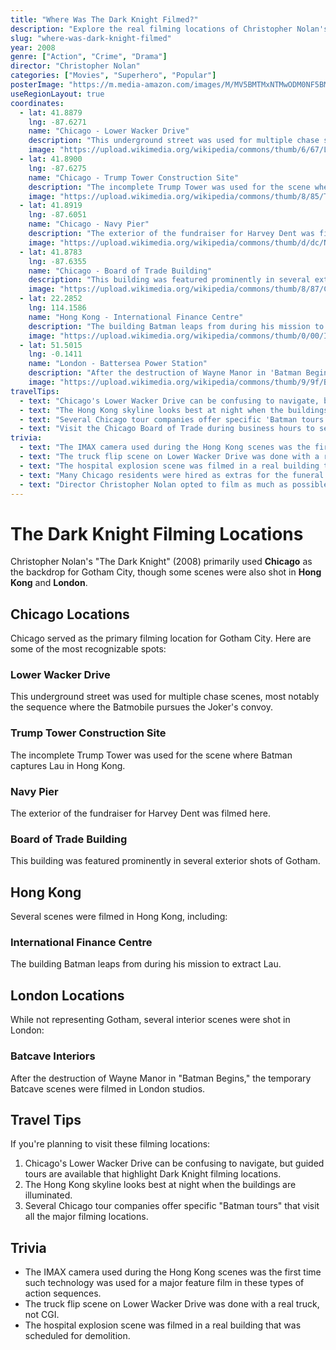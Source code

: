 ```yaml
---
title: "Where Was The Dark Knight Filmed?"
description: "Explore the real filming locations of Christopher Nolan's The Dark Knight across Chicago, London, and Hong Kong."
slug: "where-was-dark-knight-filmed"
year: 2008
genre: ["Action", "Crime", "Drama"]
director: "Christopher Nolan"
categories: ["Movies", "Superhero", "Popular"]
posterImage: "https://m.media-amazon.com/images/M/MV5BMTMxNTMwODM0NF5BMl5BanBnXkFtZTcwODAyMTk2Mw@@._V1_.jpg"
useRegionLayout: true
coordinates: 
  - lat: 41.8879
    lng: -87.6271
    name: "Chicago - Lower Wacker Drive"
    description: "This underground street was used for multiple chase scenes, most notably the sequence where the Batmobile pursues the Joker's convoy."
    image: "https://upload.wikimedia.org/wikipedia/commons/thumb/6/67/Lower_Wacker_Drive_Chicago.JPG/800px-Lower_Wacker_Drive_Chicago.JPG"
  - lat: 41.8900
    lng: -87.6275
    name: "Chicago - Trump Tower Construction Site"
    description: "The incomplete Trump Tower was used for the scene where Batman captures Lau in Hong Kong and returns him to Gotham City."
    image: "https://upload.wikimedia.org/wikipedia/commons/thumb/8/85/Trump_International_Hotel_%26_Tower%2C_Chicago%2C_Illinois_%289181326291%29.jpg/800px-Trump_International_Hotel_%26_Tower%2C_Chicago%2C_Illinois_%289181326291%29.jpg"
  - lat: 41.8919
    lng: -87.6051
    name: "Chicago - Navy Pier"
    description: "The exterior of the fundraiser for Harvey Dent was filmed at Chicago's popular Navy Pier."
    image: "https://upload.wikimedia.org/wikipedia/commons/thumb/d/dc/Navy_Pier_aerial.jpg/800px-Navy_Pier_aerial.jpg"
  - lat: 41.8783
    lng: -87.6355
    name: "Chicago - Board of Trade Building"
    description: "This building was featured prominently in several exterior shots of Gotham, including scenes of Batman looking over the city."
    image: "https://upload.wikimedia.org/wikipedia/commons/thumb/8/87/Chicago_Board_of_Trade_Building.jpg/800px-Chicago_Board_of_Trade_Building.jpg"
  - lat: 22.2852
    lng: 114.1586
    name: "Hong Kong - International Finance Centre"
    description: "The building Batman leaps from during his mission to extract Lau. The film features stunning shots of the Hong Kong skyline."
    image: "https://upload.wikimedia.org/wikipedia/commons/thumb/0/00/International_Finance_Centre_2008.jpg/800px-International_Finance_Centre_2008.jpg"
  - lat: 51.5015
    lng: -0.1411
    name: "London - Battersea Power Station"
    description: "After the destruction of Wayne Manor in 'Batman Begins,' the temporary Batcave scenes were filmed in London studios near this iconic location."
    image: "https://upload.wikimedia.org/wikipedia/commons/thumb/9/9f/Battersea_Power_Station_from_the_river.jpg/800px-Battersea_Power_Station_from_the_river.jpg"
travelTips:
  - text: "Chicago's Lower Wacker Drive can be confusing to navigate, but guided tours are available that highlight Dark Knight filming locations."
  - text: "The Hong Kong skyline looks best at night when the buildings are illuminated, just like in the film's extraction scene."
  - text: "Several Chicago tour companies offer specific 'Batman tours' that visit all the major filming locations in a single day."
  - text: "Visit the Chicago Board of Trade during business hours to see the interior architecture that inspired parts of Gotham City."
trivia:
  - text: "The IMAX camera used during the Hong Kong scenes was the first time such technology was used for a major feature film in these types of action sequences."
  - text: "The truck flip scene on Lower Wacker Drive was done with a real truck, not CGI, using a specially designed hydraulic launcher."
  - text: "The hospital explosion scene was filmed in a real building that was scheduled for demolition, with Heath Ledger improvising the moment when the detonator initially malfunctions."
  - text: "Many Chicago residents were hired as extras for the funeral procession scene."
  - text: "Director Christopher Nolan opted to film as much as possible with practical effects rather than CGI, including real stunt driving on Lower Wacker Drive."
---
```


# The Dark Knight Filming Locations

Christopher Nolan's "The Dark Knight" (2008) primarily used **Chicago** as the backdrop for Gotham City, though some scenes were also shot in **Hong Kong** and **London**.

## Chicago Locations

Chicago served as the primary filming location for Gotham City. Here are some of the most recognizable spots:

### Lower Wacker Drive
This underground street was used for multiple chase scenes, most notably the sequence where the Batmobile pursues the Joker's convoy.

### Trump Tower Construction Site
The incomplete Trump Tower was used for the scene where Batman captures Lau in Hong Kong.

### Navy Pier
The exterior of the fundraiser for Harvey Dent was filmed here.

### Board of Trade Building
This building was featured prominently in several exterior shots of Gotham.

## Hong Kong

Several scenes were filmed in Hong Kong, including:

### International Finance Centre
The building Batman leaps from during his mission to extract Lau.

## London Locations

While not representing Gotham, several interior scenes were shot in London:

### Batcave Interiors
After the destruction of Wayne Manor in "Batman Begins," the temporary Batcave scenes were filmed in London studios.

## Travel Tips

If you're planning to visit these filming locations:

1. Chicago's Lower Wacker Drive can be confusing to navigate, but guided tours are available that highlight Dark Knight filming locations.
2. The Hong Kong skyline looks best at night when the buildings are illuminated.
3. Several Chicago tour companies offer specific "Batman tours" that visit all the major filming locations.

## Trivia

- The IMAX camera used during the Hong Kong scenes was the first time such technology was used for a major feature film in these types of action sequences.
- The truck flip scene on Lower Wacker Drive was done with a real truck, not CGI.
- The hospital explosion scene was filmed in a real building that was scheduled for demolition. 